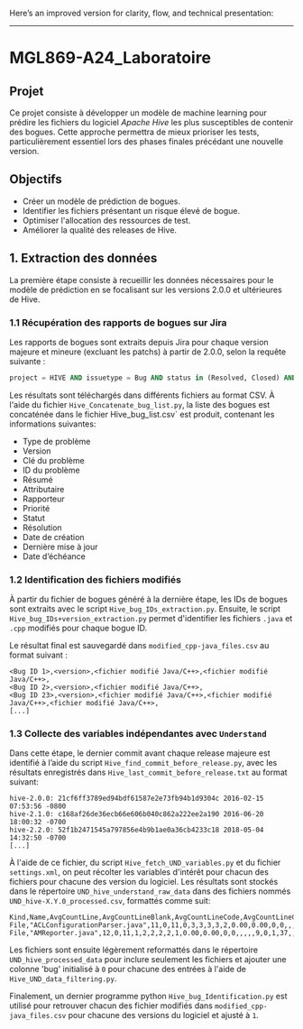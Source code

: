 Here’s an improved version for clarity, flow, and technical presentation:

---
# MGL869-A24_Laboratoire

## Projet
Ce projet consiste à développer un modèle de machine learning pour prédire les fichiers du logiciel *Apache Hive* les plus susceptibles de contenir des bogues. Cette approche permettra de mieux prioriser les tests, particulièrement essentiel lors des phases finales précédant une nouvelle version.

## Objectifs
- Créer un modèle de prédiction de bogues.
- Identifier les fichiers présentant un risque élevé de bogue.
- Optimiser l'allocation des ressources de test.
- Améliorer la qualité des releases de Hive.

## 1. Extraction des données
La première étape consiste à recueillir les données nécessaires pour le modèle de prédiction en se focalisant sur les versions 2.0.0 et ultérieures de Hive.

### 1.1 Récupération des rapports de bogues sur Jira
Les rapports de bogues sont extraits depuis Jira pour chaque version majeure et mineure (excluant les patchs) à partir de 2.0.0, selon la requête suivante :

```sql
project = HIVE AND issuetype = Bug AND status in (Resolved, Closed) AND affectedVersion = X.Y.0
```

Les résultats sont téléchargés dans différents fichiers au format CSV. À l'aide du fichier `Hive_Concatenate_bug_list.py`, la liste des bogues est concaténée dans le fichier Hive_bug_list.csv` est produit, contenant les informations suivantes:

- Type de problème
- Version
- Clé du problème
- ID du problème
- Résumé
- Attributaire
- Rapporteur
- Priorité
- Statut
- Résolution
- Date de création
- Dernière mise à jour
- Date d’échéance

### 1.2 Identification des fichiers modifiés
À partir du fichier de bogues généré à la dernière étape, les IDs de bogues sont extraits avec le script `Hive_bug_IDs_extraction.py`. Ensuite, le script `Hive_bug_IDs+version_extraction.py` permet d'identifier les fichiers `.java` et `.cpp` modifiés pour chaque bogue ID.

Le résultat final est sauvegardé dans `modified_cpp-java_files.csv` au format suivant :

```csv
<Bug ID 1>,<version>,<fichier modifié Java/C++>,<fichier modifié Java/C++>,
<Bug ID 2>,<version>,<fichier modifié Java/C++>,
<Bug ID 23>,<version>,<fichier modifié Java/C++>,<fichier modifié Java/C++>,<fichier modifié Java/C++>,
[...]
```

### 1.3 Collecte des variables indépendantes avec `Understand`
Dans cette étape, le dernier commit avant chaque release majeure est identifié à l’aide du script `Hive_find_commit_before_release.py`, avec les résultats enregistrés dans `Hive_last_commit_before_release.txt` au format suivant:
```csv
hive-2.0.0: 21cf6ff3789ed94bdf61587e2e73fb94b1d9304c 2016-02-15 07:53:56 -0800
hive-2.1.0: c168af26de36ecb66e606b040c862a222ee2a190 2016-06-20 18:00:32 -0700
hive-2.2.0: 52f1b2471545a797856e4b9b1ae0a36cb4233c18 2018-05-04 14:32:50 -0700
[...]
```

À l'aide de ce fichier, du script `Hive_fetch_UND_variables.py` et du fichier `settings.xml`, on peut récolter les variables d'intérêt pour chacun des fichiers pour chacune des version du logiciel. Les résultats sont stockés dans le répertoire `UND_hive_understand_raw_data` dans des fichiers nommés `UND_hive-X.Y.0_processed.csv`, formattés comme suit:

```csv
Kind,Name,AvgCountLine,AvgCountLineBlank,AvgCountLineCode,AvgCountLineComment,AvgCyclomatic,AvgCyclomaticModified,AvgCyclomaticStrict,AvgCyclomaticStrictModified,AvgEssential,CCViolDensityCode,CCViolDensityLine,CountCCViol,CountCCViolType,CountClassBase,CountClassCoupled,CountClassCoupledModified,CountClassDerived,CountDeclClass,CountDeclClassMethod,CountDeclClassVariable,CountDeclExecutableUnit,CountDeclFile,CountDeclFileCode,CountDeclFileHeader,CountDeclFunction,CountDeclInstanceMethod,CountDeclInstanceVariable,CountDeclInstanceVariablePrivate,CountDeclInstanceVariableProtected,CountDeclInstanceVariablePublic,CountDeclMethod,CountDeclMethodAll,CountDeclMethodConst,CountDeclMethodDefault,CountDeclMethodFriend,CountDeclMethodPrivate,CountDeclMethodProtected,CountDeclMethodPublic,CountInput,CountLine,CountLineBlank,CountLineCode,CountLineCodeDecl,CountLineCodeExe,CountLineComment,CountLineInactive,CountLinePreprocessor,CountOutput,CountSemicolon,CountStmt,CountStmtDecl,CountStmtEmpty,CountStmtExe,Cyclomatic,CyclomaticModified,CyclomaticStrict,CyclomaticStrictModified,Essential,MaxCyclomatic,MaxCyclomaticModified,MaxCyclomaticStrict,MaxCyclomaticStrictModified,MaxEssential,MaxInheritanceTree,MaxNesting,PercentLackOfCohesion,PercentLackOfCohesionModified,RatioCommentToCode,SumCyclomatic,SumCyclomaticModified,SumCyclomaticStrict,SumCyclomaticStrictModified,SumEssential
File,"ACLConfigurationParser.java",11,0,11,0,3,3,3,3,2,0.00,0.00,0,0,,,,,1,0,3,10,,,,10,10,2,,,,10,,,0,,3,0,7,,167,22,125,38,70,20,,,,57,89,37,,58,,,,,,11,11,13,13,9,,3,,,0.16,29,29,32,32,22
File,"AMReporter.java",12,0,11,1,2,2,2,2,1,0.00,0.00,0,0,,,,,9,0,1,37,,,,37,37,31,,,,37,,,10,,2,4,21,,582,70,458,167,240,54,,,,218,303,149,,182,,,,,,7,7,9,9,3,,4,,,0.12,72,72,75,75,39
```
Les fichiers sont ensuite légèrement reformattés dans le répertoire `UND_hive_processed_data` pour inclure seulement les fichiers et ajouter une colonne 'bug' initialisé à `0` pour chacune des entrées à l'aide de `Hive_UND_data_filtering.py`.

Finalement, un dernier programme python `Hive_bug_Identification.py` est utilisé pour retrouver chacun des fichier modifiés dans `modified_cpp-java_files.csv` pour chacune des versions du logiciel et ajusté à `1`.
















